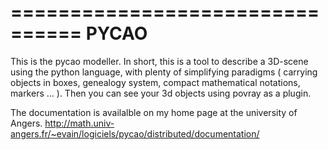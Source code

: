 ================================
 PYCAO
===============================

This is the pycao modeller.
In short, this is a tool to
describe a 3D-scene using
the python language, with plenty
of simplifying paradigms
( carrying objects in boxes,
genealogy system, compact mathematical notations,
markers ... ).
Then you can see your 3d objects
using povray as a plugin. 


The documentation  is availalble
on my home page
at the university of Angers.
http://math.univ-angers.fr/~evain/logiciels/pycao/distributed/documentation/
